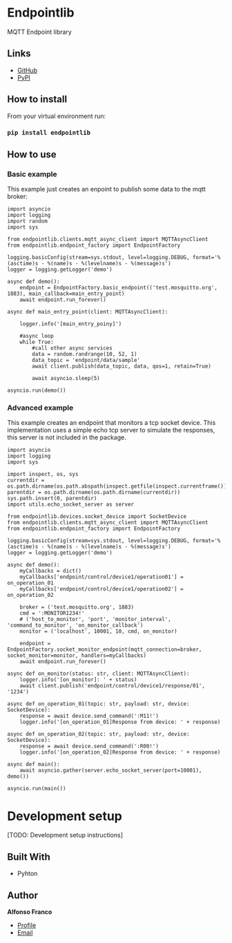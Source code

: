 <h1 align="left">Endpointlib</h1>

<p align="left">MQTT Endpoint library</p>

## Links

- [GitHub](https://github.com/afranco-astro/endpoint-lib "GitHub Repository")
- [PyPI](https://pypi.org/project/endpointlib "PyPI Project")

## How to install

From your virtual environment run:

### `pip install endpointlib`

## How to use

### Basic example

This example just creates an enpoint to publish some data to the mqtt broker:
   
    import asyncio
    import logging
    import random
    import sys
    
    from endpointlib.clients.mqtt_async_client import MQTTAsyncClient
    from endpointlib.endpoint_factory import EndpointFactory
    
    logging.basicConfig(stream=sys.stdout, level=logging.DEBUG, format='%(asctime)s - %(name)s - %(levelname)s - %(message)s')
    logger = logging.getLogger('demo')
    
    async def demo():
        endpoint = EndpointFactory.basic_endpoint(('test.mosquitto.org', 1883), main_callback=main_entry_point)
        await endpoint.run_forever()
    
    async def main_entry_point(client: MQTTAsyncClient):
    
        logger.info('[main_entry_poiny]')
    
        #async loop
        while True:
            #call other async services
            data = random.randrange(10, 52, 1)
            data_topic = 'endpoint/data/sample'
            await client.publish(data_topic, data, qos=1, retain=True)
    
            await asyncio.sleep(5)
    
    asyncio.run(demo())

### Advanced example

This example creates an endpoint that monitors a tcp socket device. This implementation uses a simple echo tcp server to simulate the responses, this server is not included in the package.

    import asyncio
    import logging
    import sys
    
    import inspect, os, sys
    currentdir = os.path.dirname(os.path.abspath(inspect.getfile(inspect.currentframe())))
    parentdir = os.path.dirname(os.path.dirname(currentdir))
    sys.path.insert(0, parentdir)
    import utils.echo_socket_server as server
    
    from endpointlib.devices.socket_device import SocketDevice
    from endpointlib.clients.mqtt_async_client import MQTTAsyncClient
    from endpointlib.endpoint_factory import EndpointFactory
    
    logging.basicConfig(stream=sys.stdout, level=logging.DEBUG, format='%(asctime)s - %(name)s - %(levelname)s - %(message)s')
    logger = logging.getLogger('demo')
    
    async def demo():
        myCallbacks = dict()
        myCallbacks['endpoint/control/device1/operation01'] = on_operation_01
        myCallbacks['endpoint/control/device1/operation02'] = on_operation_02
    
        broker = ('test.mosquitto.org', 1883)
        cmd = ':MONITOR1234!'
        # ('host_to_monitor', 'port', 'monitor_interval', 'command_to_monitor', 'on_monitor_callback')
        monitor = ('localhost', 10001, 10, cmd, on_monitor)
    
        endpoint = EndpointFactory.socket_monitor_endpoint(mqtt_connection=broker, socket_monitor=monitor, handlers=myCallbacks)
        await endpoint.run_forever()
    
    async def on_monitor(status: str, client: MQTTAsyncClient):
        logger.info('[on_monitor]: ' + status)
        await client.publish('endpoint/control/device1/response/01', '1234')
    
    async def on_operation_01(topic: str, payload: str, device: SocketDevice):
        response = await device.send_command(':M11!')
        logger.info('[on_operation_01]Response from device: ' + response)
    
    async def on_operation_02(topic: str, payload: str, device: SocketDevice):
        response = await device.send_command(':R00!')
        logger.info('[on_operation_02]Response from device: ' + response)
    
    async def main():
        await asyncio.gather(server.echo_socket_server(port=10001), demo())
    
    asyncio.run(main())

 
# Development setup

[TODO: Development setup instructions]

## Built With

- Pyhton

## Author

**Alfonso Franco**

- [Profile](https://github.com/afranco-astro "Alfonso Franco")
- [Email](mailto:afranco@astro.unam.mx)
